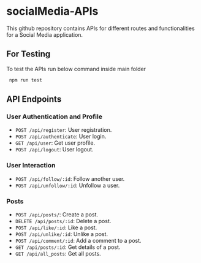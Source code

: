 # socialMedia-APIs

This github repository contains APIs for different routes and functionalities for a Social Media application. 

## For Testing

To test the APIs run below command inside main folder

```bash
 npm run test
 ```

## API Endpoints

### User Authentication and Profile

- `POST /api/register`: User registration.
- `POST /api/authenticate`: User login.
- `GET /api/user`: Get user profile.
- `POST /api/logout`: User logout.

### User Interaction

- `POST /api/follow/:id`: Follow another user.
- `POST /api/unfollow/:id`: Unfollow a user.

### Posts

- `POST /api/posts/`: Create a post.
- `DELETE /api/posts/:id`: Delete a post.
- `POST /api/like/:id`: Like a post.
- `POST /api/unlike/:id`: Unlike a post.
- `POST /api/comment/:id`: Add a comment to a post.
- `GET /api/posts/:id`: Get details of a post.
- `GET /api/all_posts`: Get all posts.

